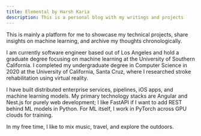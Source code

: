 ```yaml
---
title: Elemental by Harsh Karia
description: This is a personal blog with my writings and projects
---
```


This is mainly a platform for me to showcase my technical projects, share insights on machine learning, and archive my thoughts chronologically. 

I am currently software engineer based out of Los Angeles and hold a graduate degree focusing on machine learning at the University of Southern California. I completed my undergraduate degree in Computer Science in 2020 at the University of California, Santa Cruz, where I researched stroke rehabilitation using virtual reality. 

I have built distributed enterprise services, pipelines, iOS apps, and machine learning models. My primary technology stacks are Angular and Nest.js for purely web development; I like FastAPI if I want to add REST behind ML models in Python. For ML itself, I work in PyTorch across GPU clouds for training. 

In my free time, I like to mix music, travel, and explore the outdoors.